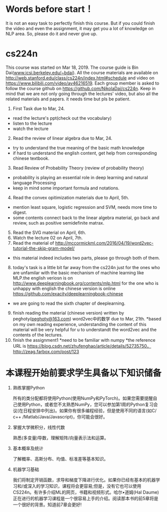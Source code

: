 # Words before start！
It is not an easy task to perfectly finish this course. But if you could finish the video and even the assignment, it may get you a lot of knowledge on NLP area. So, please do it and never give up.

# cs224n
This course was started on Mar 18, 2019. The course guide is Bin Dai(www.icsi.berkeley.edu/~bdai). All the course materials are available on http://web.stanford.edu/class/cs224n/index.html#schedule and video on https://www.bilibili.com/video/av46216519. Each group member is asked to follow the course github on https://github.com/NikolaDai/cs224n. Keep in mind that we are not only going through the lectures' video, but also all the related materials and papers. it needs time but pls be patient.
1. First Task due to Mar, 24.<br>
  * read the lecture's ppt(check out the vocabulary)
  * listen to the lecture
  * watch the lecture
2. Read the review of linear algebra due to Mar, 24.
  * try to understand the true meaning of the basic math knowledge
  * if hard to understand the english content, get help from corresponding chinese textbook.
3. Read Review of Probability Theory (review of probability theory)
  * probability is playing an essential role in deep learning and natural language Processing
  * keep in mind some important formula and notations.
4. Read the convex opitimization materials due to April, 5th.
  * mention least square, logistic regression and SVM, needs more time to digest.
  * some contents connect back to the linear algebra material, go back and review, such as positive semidefinite matrax.
5. Read the SVG material on April, 6th.
6. Watch the lecture 02 on April, 7th.
7. Read the material of http://mccormickml.com/2016/04/19/word2vec-tutorial-the-skip-gram-model/
  * this material indeed includes two parts, please go through both of them.
8. today's task is  a little bit far away from the cs224n just for the ones who are unfamilar with the basic mechanism of machine learning like MLP.the english veriosn is on http://www.deeplearningbook.org/contents/mlp.html
for the one who is unhappy with english the chinese version is online https://github.com/exacity/deeplearningbook-chinese
  * we are going to read the sixth chapter of deeplearning.
9. finish reading the material (chinese version) written by peghoty(peghoty@163.com) word2vec中的数学 due to Mar, 21th.
  *based on my own reading experience, understanding the content of this material will be very helpful for u to understandt the word2vec and the contents of the lectures.
10. finish the assignment1
  *need to be familiar with numpy
  *the reference URL is https://blog.csdn.net/zhufenghao/article/details/52735750，http://zeag.farbox.com/post/123


# 本课程开始前要求学生具备以下知识储备

1. 熟练掌握Python

    所有的类分配都将使用Python(使用NumPy和PyTorch)。如果您需要提醒自己使用Python，或者您不太熟悉NumPy，您可以参加第1周的Python复习会议(在日程安排中列出)。如果你有很多编程经验，但是使用不同的语言(如C/ c++ /Matlab/Java/Javascript)，你可能会很好。
2. 掌握大学微积分，线性代数

   熟悉(多变量)导数，理解矩阵/向量表示法和运算。

3. 基本概率及统计

   了解概率、高斯分布、均值、标准差等基本知识。

4. 机器学习基础

   我们将制定开销函数，求导和梯度下降进行优化。如果你已经有基本的机器学习和/或深入的学习知识，课程将会更容易;但是，没有它也可以使用CS224n。有许多介绍ML的网页，书籍和视频形式。哈尔•道姆(Hal Daume)正在进行的机器学习课程是一个很容易上手的介绍。阅读那本书的前5章将是一个很好的背景。知道前7章会更好!
